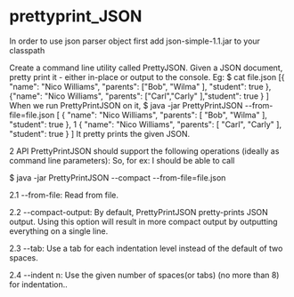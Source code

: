 # prettyprint_JSON

In order to use json parser object first add json-simple-1.1.jar to your classpath

Create a command line utility called PrettyJSON. Given a JSON document, pretty print it - either in-place
or output to the console.
Eg:
$ cat file.json
[{
"name": "Nico Williams",
"parents": ["Bob",
"Wilma"
], "student": true
}, {"name": "Nico Williams",
"parents": ["Carl","Carly"
],"student": true
}
]
When we run PrettyPrintJSON on it,
$ java -jar PrettyPrintJSON --from-file=file.json
[
{
"name": "Nico Williams",
"parents": [
"Bob",
"Wilma"
],
"student": true
},
1
{
"name": "Nico Williams",
"parents": [
"Carl",
"Carly"
],
"student": true
}
]
It pretty prints the given JSON.

2 API
PrettyPrintJSON should support the following operations (ideally as command line parameters):
So, for ex: I should be able to call

  $ java -jar PrettyPrintJSON --compact --from-file=file.json

2.1 --from-file:
Read from file.

2.2 --compact-output:
By default, PrettyPrintJSON pretty-prints JSON output. Using this option will result in more compact
output by outputting everything on a single line.

2.3 --tab:
Use a tab for each indentation level instead of the default of two spaces.

2.4 --indent n:
Use the given number of spaces(or tabs) (no more than 8) for indentation..
